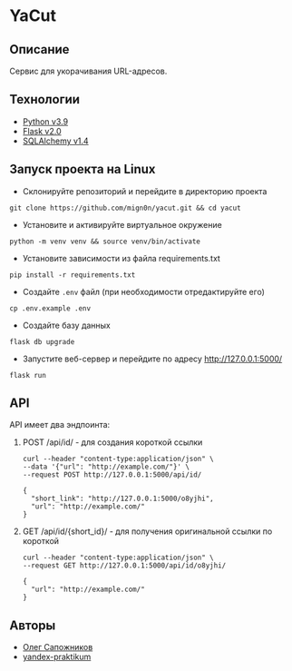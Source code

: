 # YaCut

## Описание

Сервис для укорачивания URL-адресов.

## Технологии

- [Python v3.9](https://docs.python.org/3.9/)
- [Flask v2.0](https://flask.palletsprojects.com/en/2.0.x/)
- [SQLAlchemy v1.4](https://docs.sqlalchemy.org/en/14/)

## Запуск проекта на Linux

- Склонируйте репозиторий и перейдите в директорию проекта

```shell
git clone https://github.com/mign0n/yacut.git && cd yacut
```

- Установите и активируйте виртуальное окружение

```shell
python -m venv venv && source venv/bin/activate
```

- Установите зависимости из файла requirements.txt

```shell
pip install -r requirements.txt
```

- Создайте `.env` файл (при необходимости отредактируйте его)

```shell
cp .env.example .env
```

- Создайте базу данных

```shell
flask db upgrade
```

- Запустите веб-сервер и перейдите по адресу http://127.0.0.1:5000/

```shell
flask run
```

## API

API имеет два эндпоинта:

1. POST /api/id/ - для создания короткой ссылки

    ```shell
    curl --header "content-type:application/json" \
    --data '{"url": "http://example.com/"}' \
    --request POST http://127.0.0.1:5000/api/id/
    ```
    ```text
    {
      "short_link": "http://127.0.0.1:5000/o8yjhi",
      "url": "http://example.com/"
    }
    ```

2. GET /api/id/{short_id}/ - для получения оригинальной ссылки по короткой

    ```shell
    curl --header "content-type:application/json" \
    --request GET http://127.0.0.1:5000/api/id/o8yjhi/
    ```
    ```text
    {
      "url": "http://example.com/"
    }
    ```

## Авторы

- [Олег Сапожников](https://github.com/mign0n)
- [yandex-praktikum](https://github.com/yandex-praktikum)
